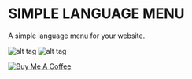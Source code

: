 # SIMPLE LANGUAGE MENU

A simple language menu for your website.

![alt tag](https://user-images.githubusercontent.com/64897642/268436842-031e7eda-9773-41cf-a20d-b2ac3285bfb4.PNG) ![alt tag](https://user-images.githubusercontent.com/64897642/268436841-59853e3d-31ec-4176-8164-ae9fd01688a9.PNG)



<a href="https://www.buymeacoffee.com/Ethanol62" target="_blank"><img src="https://www.buymeacoffee.com/assets/img/custom_images/yellow_img.png" alt="Buy Me A Coffee" style="height: auto !important;width: auto !important;" ></a>
